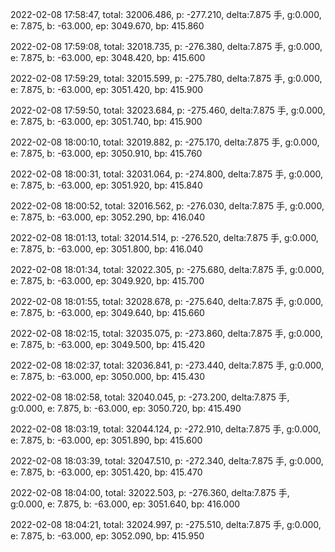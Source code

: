 2022-02-08 17:58:47, total: 32006.486, p: -277.210, delta:7.875 手, g:0.000, e: 7.875, b: -63.000, ep: 3049.670, bp: 415.860

2022-02-08 17:59:08, total: 32018.735, p: -276.380, delta:7.875 手, g:0.000, e: 7.875, b: -63.000, ep: 3048.420, bp: 415.600

2022-02-08 17:59:29, total: 32015.599, p: -275.780, delta:7.875 手, g:0.000, e: 7.875, b: -63.000, ep: 3051.420, bp: 415.900

2022-02-08 17:59:50, total: 32023.684, p: -275.460, delta:7.875 手, g:0.000, e: 7.875, b: -63.000, ep: 3051.740, bp: 415.900

2022-02-08 18:00:10, total: 32019.882, p: -275.170, delta:7.875 手, g:0.000, e: 7.875, b: -63.000, ep: 3050.910, bp: 415.760

2022-02-08 18:00:31, total: 32031.064, p: -274.800, delta:7.875 手, g:0.000, e: 7.875, b: -63.000, ep: 3051.920, bp: 415.840

2022-02-08 18:00:52, total: 32016.562, p: -276.030, delta:7.875 手, g:0.000, e: 7.875, b: -63.000, ep: 3052.290, bp: 416.040

2022-02-08 18:01:13, total: 32014.514, p: -276.520, delta:7.875 手, g:0.000, e: 7.875, b: -63.000, ep: 3051.800, bp: 416.040

2022-02-08 18:01:34, total: 32022.305, p: -275.680, delta:7.875 手, g:0.000, e: 7.875, b: -63.000, ep: 3049.920, bp: 415.700

2022-02-08 18:01:55, total: 32028.678, p: -275.640, delta:7.875 手, g:0.000, e: 7.875, b: -63.000, ep: 3049.640, bp: 415.660

2022-02-08 18:02:15, total: 32035.075, p: -273.860, delta:7.875 手, g:0.000, e: 7.875, b: -63.000, ep: 3049.500, bp: 415.420

2022-02-08 18:02:37, total: 32036.841, p: -273.440, delta:7.875 手, g:0.000, e: 7.875, b: -63.000, ep: 3050.000, bp: 415.430

2022-02-08 18:02:58, total: 32040.045, p: -273.200, delta:7.875 手, g:0.000, e: 7.875, b: -63.000, ep: 3050.720, bp: 415.490

2022-02-08 18:03:19, total: 32044.124, p: -272.910, delta:7.875 手, g:0.000, e: 7.875, b: -63.000, ep: 3051.890, bp: 415.600

2022-02-08 18:03:39, total: 32047.510, p: -272.340, delta:7.875 手, g:0.000, e: 7.875, b: -63.000, ep: 3051.420, bp: 415.470

2022-02-08 18:04:00, total: 32022.503, p: -276.360, delta:7.875 手, g:0.000, e: 7.875, b: -63.000, ep: 3051.640, bp: 416.000

2022-02-08 18:04:21, total: 32024.997, p: -275.510, delta:7.875 手, g:0.000, e: 7.875, b: -63.000, ep: 3052.090, bp: 415.950